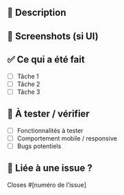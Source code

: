 ## 📝 Description

<!-- Explique clairement ce que fait cette PR -->

## 📸 Screenshots (si UI)

<!-- Ajoute une capture si c’est une feature visuelle -->

## ✅ Ce qui a été fait

- [ ] Tâche 1
- [ ] Tâche 2
- [ ] Tâche 3

## 🚨 À tester / vérifier

- [ ] Fonctionnalités à tester
- [ ] Comportement mobile / responsive
- [ ] Bugs potentiels

## 🔗 Liée à une issue ?

Closes #[numéro de l’issue]
